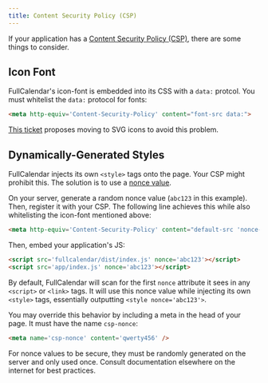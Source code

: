 ```yaml
---
title: Content Security Policy (CSP)
---
```


If your application has a [Content Security Policy (CSP)](https://developer.mozilla.org/en-US/docs/Web/HTTP/CSP), there are some things to consider.


## Icon Font

FullCalendar's icon-font is embedded into its CSS with a `data:` protcol. You must whitelist the `data:` protocol for fonts:

```html
<meta http-equiv='Content-Security-Policy' content="font-src data:">
```

[This ticket](https://github.com/fullcalendar/fullcalendar/issues/5685) proposes moving to SVG icons to avoid this problem.


## Dynamically-Generated Styles

FullCalendar injects its own `<style>` tags onto the page. Your CSP might prohibit this. The solution is to use a [nonce value](https://content-security-policy.com/nonce/).

On your server, generate a random nonce value (`abc123` in this example). Then, register it with your CSP. The following line achieves this while also whitelisting the icon-font mentioned above:

```html
<meta http-equiv='Content-Security-Policy' content="default-src 'nonce-abc123'; font-src data:">
```

Then, embed your application's JS:

```html
<script src='fullcalendar/dist/index.js' nonce='abc123'></script>
<script src='app/index.js' nonce='abc123'></script>
```

By default, FullCalendar will scan for the first `nonce` attribute it sees in any `<script>` or `<link>` tags. It will use this nonce value while injecting its own `<style>` tags, essentially outputting `<style nonce='abc123'>`.

You may override this behavior by including a meta in the head of your page. It must have the name `csp-nonce`:

```html
<meta name='csp-nonce' content='qwerty456' />
```

For nonce values to be secure, they must be randomly generated on the server and only used once. Consult documentation elsewhere on the internet for best practices.

